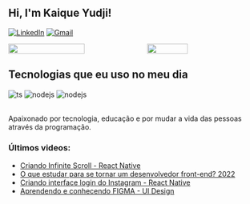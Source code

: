 ## Hi, I'm Kaique Yudji!

[![LinkedIn](https://img.shields.io/badge/LinkedIn-0e76a8?style=for-the-badge&logo=linkedin&logoColor=white)](https://instagram.com/sujeitoprogramador)
[![Gmail](https://img.shields.io/badge/Gmail-b24020?style=for-the-badge&logo=gmail&logoColor=white)](https://twitch.tv/fragabr)

<div style="display: flex">
 <img width=55% align="center"  src="https://github-readme-streak-stats.herokuapp.com?user=KaiqueYudji&theme=tokyonight&mode=weekly" />
 <img width=40% align="center" src="https://github-readme-stats-git-main-rafaelalexandrino.vercel.app/api/top-langs/?username=KaiqueYudji&show_icons=true&theme=tokyonight&layout=compact" />
</div>

## Tecnologias que eu uso no meu dia

<div style="display: inline_block">
  <img align="center" alt="ts" src="https://img.shields.io/badge/TypeScript-007ACC?style=for-the-badge&logo=typescript&logoColor=white" />
  <img align="center" alt="nodejs" src="https://img.shields.io/badge/Node.js-43853D?style=for-the-badge&logo=node.js&logoColor=white" />
  <img align="center" alt="nodejs" src="https://img.shields.io/badge/Node.js-43853D?style=for-the-badge&logo=python&logoColor=white" />
</div><br/>

Apaixonado por tecnologia, educação e por mudar a vida das pessoas através da programação.

### Últimos videos:
- [Criando Infinite Scroll - React Native](https://youtu.be/TjkFGrjkXfc)<br/>
- [O que estudar para se tornar um desenvolvedor front-end? 2022](https://youtu.be/Ab-kGzlCCWI)<br/>
- [Criando interface login do Instagram - React Native](https://youtu.be/pSV9Wh_p2Cg)<br/>
- [Aprendendo e conhecendo FIGMA - UI Design](https://youtu.be/KRCfX25yFf4)<br/>


